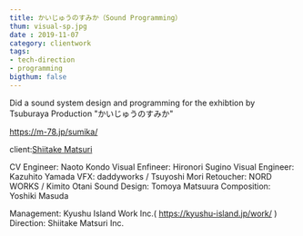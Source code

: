 ```yaml
---
title: かいじゅうのすみか（Sound Programming）
thum: visual-sp.jpg
date : 2019-11-07
category: clientwork
tags:
- tech-direction
- programming
bigthum: false
---
```


Did a sound system design and programming for the exhibtion by Tsuburaya Production "かいじゅうのすみか"


https://m-78.jp/sumika/

client:[Shiitake Matsuri](https://www.shiitake-matsuri.com/matsuri-event)


CV Engineer: Naoto Kondo
Visual Enfineer: Hironori Sugino
Visual Engineer: Kazuhito Yamada
VFX: daddyworks / Tsuyoshi Mori
Retoucher: NORD WORKS / Kimito Otani
Sound Design: Tomoya Matsuura
Composition: Yoshiki Masuda

Management: Kyushu Island Work Inc.( https://kyushu-island.jp/work/ )
Direction: Shiitake Matsuri Inc.